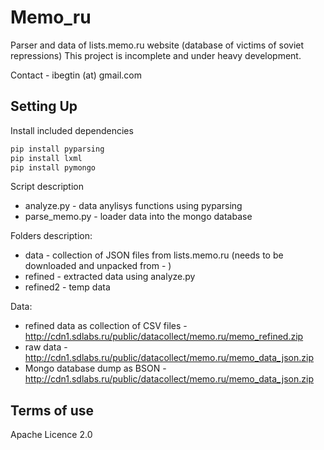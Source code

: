 # Memo_ru

Parser and data of lists.memo.ru website (database of victims of soviet repressions)
This project is incomplete and under heavy development.

Contact - ibegtin (at) gmail.com

## Setting Up

Install included dependencies

```bash
pip install pyparsing
pip install lxml
pip install pymongo
```

Script description

- analyze.py - data anylisys functions using pyparsing
- parse_memo.py - loader data into the mongo database

Folders description:
- data - collection of JSON files from lists.memo.ru (needs to be downloaded and unpacked from - )
- refined - extracted data using analyze.py
- refined2 - temp data

Data:
 - refined data as collection of CSV files - http://cdn1.sdlabs.ru/public/datacollect/memo.ru/memo_refined.zip
 - raw data - http://cdn1.sdlabs.ru/public/datacollect/memo.ru/memo_data_json.zip
 - Mongo database dump as BSON - http://cdn1.sdlabs.ru/public/datacollect/memo.ru/memo_data_json.zip

## Terms of use

Apache Licence 2.0
